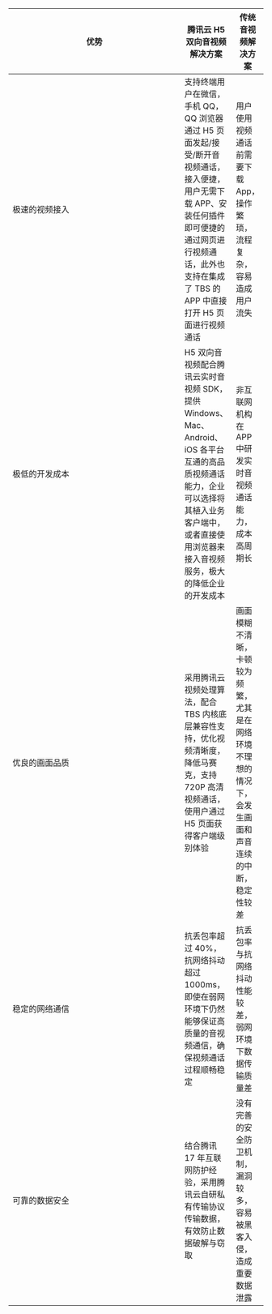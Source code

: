 
<style>
table th:first-of-type {
    width:  350px;
}
</style>

|**优势**	|**腾讯云 H5 双向音视频解决方案**|	**传统音视频解决方案**|
|-------|-------------------------|-----------------|
|极速的视频接入|支持终端用户在微信，手机 QQ，QQ 浏览器通过 H5 页面发起/接受/断开音视频通话，接入便捷，用户无需下载 APP、安装任何插件即可便捷的通过网页进行视频通话，此外也支持在集成了 TBS 的 APP 中直接打开 H5 页面进行视频通话|用户使用视频通话前需要下载 App，操作繁琐，流程复杂，容易造成用户流失|
|极低的开发成本|H5 双向音视频配合腾讯云实时音视频 SDK，提供 Windows、Mac、Android、iOS 各平台互通的高品质视频通话能力，企业可以选择将其植入业务客户端中，或者直接使用浏览器来接入音视频服务，极大的降低企业的开发成本|非互联网机构在 APP 中研发实时音视频通话能力，成本高周期长|
|优良的画面品质|采用腾讯云视频处理算法，配合 TBS 内核底层兼容性支持，优化视频清晰度，降低马赛克，支持 720P 高清视频通话，使用户通过 H5 页面获得客户端级别体验|画面模糊不清晰，卡顿较为频繁，尤其是在网络环境不理想的情况下，会发生画面和声音连续的中断，稳定性较差|
|稳定的网络通信|抗丢包率超过 40%，抗网络抖动超过 1000ms，即使在弱网环境下仍然能够保证高质量的音视频通信，确保视频通话过程顺畅稳定|抗丢包率与抗网络抖动性能较差，弱网环境下数据传输质量差|
|可靠的数据安全|结合腾讯 17 年互联网防护经验，采用腾讯云自研私有传输协议传输数据，有效防止数据破解与窃取|没有完善的安全防卫机制，漏洞较多，容易被黑客入侵，造成重要数据泄露|

